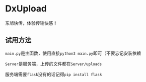 # DxUpload
 东旭快传，体验传输快感！

## 试用方法

`main.py`是主函数，使用直接`python3 main.py`即可（不要忘记安装依赖

`Server`是服务端，上传的文件都在`Server/uploads`

服务端需要`flask`没有的话记得`pip install flask`

